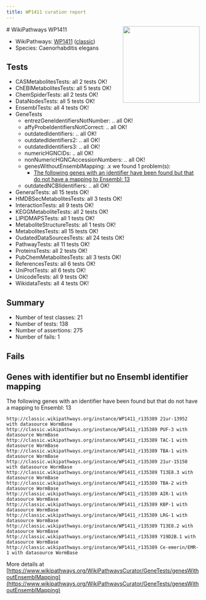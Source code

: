 ```yaml
---
title: WP1411 curation report
---
```


<img style="float: right; width: 200px" src="https://upload.wikimedia.org/wikipedia/commons/thumb/8/83/Wplogo_with_text_500.png/640px-Wplogo_with_text_500.png" />
# WikiPathways WP1411

* WikiPathways: [WP1411](https://wikipathways.org/pathways/WP1411) ([classic](https://classic.wikipathways.org/instance/WP1411))
* Species: Caenorhabditis elegans
## Tests
* CASMetabolitesTests: all 2 tests OK!
* ChEBIMetabolitesTests: all 5 tests OK!
* ChemSpiderTests: all 2 tests OK!
* DataNodesTests: all 5 tests OK!
* EnsemblTests: all 4 tests OK!
* GeneTests
    * entrezGeneIdentifiersNotNumber: .. all OK!
    * affyProbeIdentifiersNotCorrect: .. all OK!
    * outdatedIdentifiers: .. all OK!
    * outdatedIdentifiers2: .. all OK!
    * outdatedIdentifiers3: .. all OK!
    * numericHGNCIDs: .. all OK!
    * nonNumericHGNCAccessionNumbers: .. all OK!
    * genesWithoutEnsemblMapping: .x we found 1 problem(s):
        * [The following genes with an identifier have been found but that do not have a mapping to Ensembl: 13](#c4e54310)
    * outdatedNCBIIdentifiers: .. all OK!
* GeneralTests: all 15 tests OK!
* HMDBSecMetabolitesTests: all 3 tests OK!
* InteractionTests: all 9 tests OK!
* KEGGMetaboliteTests: all 2 tests OK!
* LIPIDMAPSTests: all 1 tests OK!
* MetaboliteStructureTests: all 1 tests OK!
* MetabolitesTests: all 15 tests OK!
* OudatedDataSourcesTests: all 24 tests OK!
* PathwayTests: all 11 tests OK!
* ProteinsTests: all 2 tests OK!
* PubChemMetabolitesTests: all 3 tests OK!
* ReferencesTests: all 6 tests OK!
* UniProtTests: all 6 tests OK!
* UnicodeTests: all 9 tests OK!
* WikidataTests: all 4 tests OK!


## Summary

* Number of test classes: 21
* Number of tests: 138
* Number of assertions: 275
* Number of fails: 1

## Fails

<a name="c4e54310" />

## Genes with identifier but no Ensembl identifier mapping

The following genes with an identifier have been found but that do not have a mapping to Ensembl: 13
```
http://classic.wikipathways.org/instance/WP1411_r135389 21ur-13952 with datasource WormBase
http://classic.wikipathways.org/instance/WP1411_r135389 PUF-3 with datasource WormBase
http://classic.wikipathways.org/instance/WP1411_r135389 TAC-1 with datasource WormBase
http://classic.wikipathways.org/instance/WP1411_r135389 TBA-1 with datasource WormBase
http://classic.wikipathways.org/instance/WP1411_r135389 21ur-15150 with datasource WormBase
http://classic.wikipathways.org/instance/WP1411_r135389 T13E8.3 with datasource WormBase
http://classic.wikipathways.org/instance/WP1411_r135389 TBA-2 with datasource WormBase
http://classic.wikipathways.org/instance/WP1411_r135389 AIR-1 with datasource WormBase
http://classic.wikipathways.org/instance/WP1411_r135389 KBP-1 with datasource WormBase
http://classic.wikipathways.org/instance/WP1411_r135389 LRG-1 with datasource WormBase
http://classic.wikipathways.org/instance/WP1411_r135389 T13E8.2 with datasource WormBase
http://classic.wikipathways.org/instance/WP1411_r135389 Y19D2B.1 with datasource WormBase
http://classic.wikipathways.org/instance/WP1411_r135389 Ce-emerin/EMR-1 with datasource WormBase
```

More details at [https://www.wikipathways.org/WikiPathwaysCurator/GeneTests/genesWithoutEnsemblMapping](https://www.wikipathways.org/WikiPathwaysCurator/GeneTests/genesWithoutEnsemblMapping)

